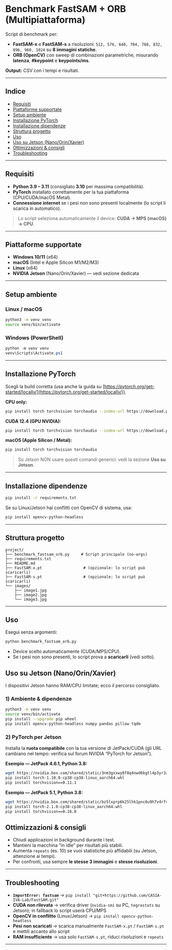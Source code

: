 
# Benchmark FastSAM + ORB (Multipiattaforma)

Script di benchmark per:
- **FastSAM-x** e **FastSAM-s** a risoluzioni: `512, 576, 640, 704, 768, 832, 896, 960, 1024` su **8 immagini statiche**.
- **ORB (OpenCV)** con sweep di combinazioni parametriche, misurando **latenza**, **#keypoint** e **keypoints/ms**.

**Output:**  CSV con i tempi e risultati.

---

## Indice
- [Requisiti](#requisiti)
- [Piattaforme supportate](#piattaforme-supportate)
- [Setup ambiente](#setup-ambiente)
- [Installazione PyTorch](#installazione-pytorch)
- [Installazione dipendenze](#installazione-dipendenze)
- [Struttura progetto](#struttura-progetto)
- [Uso](#uso)
- [Uso su Jetson (Nano/Orin/Xavier)](#uso-su-jetson-nanoorinxaiver)
- [Ottimizzazioni & consigli](#ottimizzazioni--consigli)
- [Troubleshooting](#troubleshooting)

---

## Requisiti

- **Python 3.9 – 3.11** (consigliato **3.10** per massima compatibilità).
- **PyTorch** installato correttamente per la tua piattaforma (CPU/CUDA/macOS Metal).
- **Connessione internet** se i pesi non sono presenti localmente (lo script li scarica in automatico).

> Lo script seleziona automaticamente il device: **CUDA → MPS (macOS) → CPU**.

---

## Piattaforme supportate
- **Windows 10/11** (x64)
- **macOS** (Intel e Apple Silicon M1/M2/M3)
- **Linux** (x64)
- **NVIDIA Jetson** (Nano/Orin/Xavier) — vedi sezione dedicata

---

## Setup ambiente

### Linux / macOS
```bash
python3 -m venv venv
source venv/bin/activate
````

### Windows (PowerShell)

```powershell
python -m venv venv
venv\Scripts\Activate.ps1
```

---

## Installazione PyTorch

Scegli la build corretta (usa anche la guida su [https://pytorch.org/get-started/locally/](https://pytorch.org/get-started/locally/)).

**CPU only:**

```bash
pip install torch torchvision torchaudio --index-url https://download.pytorch.org/whl/cpu
```

**CUDA 12.4 (GPU NVIDIA):**

```bash
pip install torch torchvision torchaudio --index-url https://download.pytorch.org/whl/cu124
```

**macOS (Apple Silicon / Metal):**

```bash
pip install torch torchvision torchaudio
```

> Su Jetson NON usare questi comandi generici: vedi la sezione **Uso su Jetson**.

---

## Installazione dipendenze

```bash
pip install -r requirements.txt
```

Se su Linux/Jetson hai conflitti con OpenCV di sistema, usa:

```bash
pip install opencv-python-headless
```

---

## Struttura progetto

```
project/
├── benchmark_fastsam_orb.py     # Script principale (no-args)
├── requirements.txt
├── README.md
├── FastSAM-x.pt                  # (opzionale: lo script può scaricarli)
├── FastSAM-s.pt                  # (opzionale: lo script può scaricarli)
└── images/
    ├── image1.jpg
    ├── image2.jpg
    └── image3.jpg
```

---

## Uso

Esegui senza argomenti:

```bash
python benchmark_fastsam_orb.py
```

* Device scelto automaticamente (CUDA/MPS/CPU).
* Se i pesi non sono presenti, lo script prova a **scaricarli** (vedi sotto).


## Uso su Jetson (Nano/Orin/Xavier)

I dispositivi Jetson hanno RAM/CPU limitate; ecco il percorso consigliato.

### 1) Ambiente & dipendenze

```bash
python3 -m venv venv
source venv/bin/activate
pip install --upgrade pip wheel
pip install opencv-python-headless numpy pandas pillow tqdm
```

### 2) PyTorch per Jetson

Installa la **ruota compatibile** con la tua versione di JetPack/CUDA (gli URL cambiano nel tempo: verifica sul forum NVIDIA “PyTorch for Jetson”).

**Esempio — JetPack 4.6.1, Python 3.8:**

```bash
wget https://nvidia.box.com/shared/static/3nm3gxxwy8f8q4nwd6kgtl4p3yr3zd8i.whl -O torch-1.10.0-cp38-cp38-linux_aarch64.whl
pip install torch-1.10.0-cp38-cp38-linux_aarch64.whl
pip install torchvision==0.11.1
```

**Esempio — JetPack 5.1, Python 3.8:**

```bash
wget https://nvidia.box.com/shared/static/bz5lxprp6k25lhk1pnc6u9h7v4rfv74i.whl -O torch-2.1.0-cp38-cp38-linux_aarch64.whl
pip install torch-2.1.0-cp38-cp38-linux_aarch64.whl
pip install torchvision==0.16.0
```

## Ottimizzazioni & consigli

* Chiudi applicazioni in background durante i test.
* Mantieni la macchina “in idle” per risultati più stabili.
* Aumenta `repeats` (es. 10) se vuoi statistiche più affidabili (su Jetson, attenzione ai tempi).
* Per confronti, usa sempre **le stesse 3 immagini** e **stesse risoluzioni**.

---

## Troubleshooting

* **`ImportError: fastsam`** → `pip install "git+https://github.com/CASIA-IVA-Lab/FastSAM.git"`
* **CUDA non rilevata** → verifica driver (`nvidia-smi` su PC, `tegrastats` su Jetson); in fallback lo script userà CPU/MPS
* **OpenCV in conflitto** (Linux/Jetson) → `pip install opencv-python-headless`
* **Pesi non scaricati** → scarica manualmente `FastSAM-x.pt` / `FastSAM-s.pt` e mettili accanto allo script
* **RAM insufficiente** → usa solo `FastSAM-s.pt`, riduci risoluzioni e `repeats`

---
